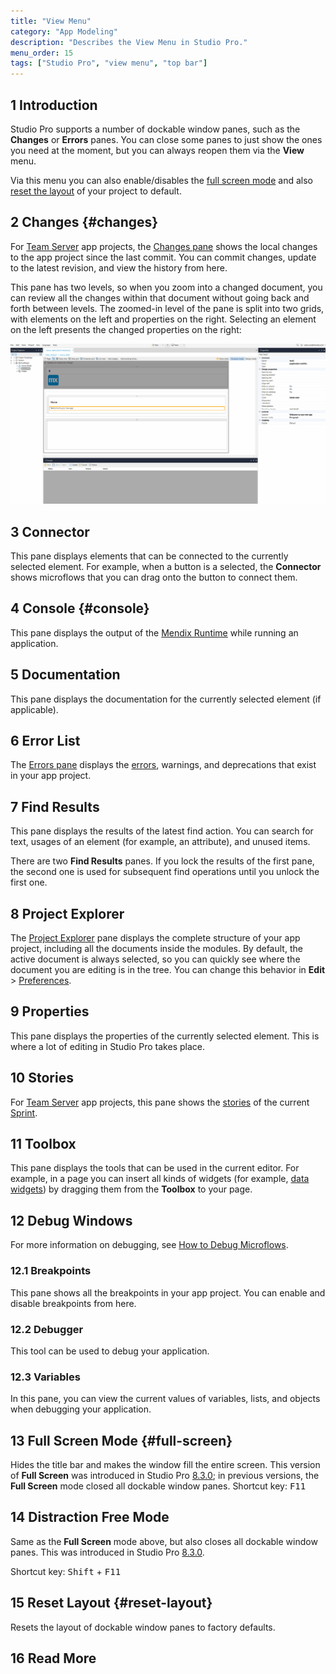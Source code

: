 ```yaml
---
title: "View Menu"
category: "App Modeling"
description: "Describes the View Menu in Studio Pro."
menu_order: 15
tags: ["Studio Pro", "view menu", "top bar"]
---
```


## 1 Introduction

Studio Pro supports a number of dockable window panes, such as the **Changes** or **Errors** panes. You can close some panes to just show the ones you need at the moment, but you can always reopen them via the **View** menu. 

Via this menu you can also enable/disables the [full screen mode](#full-screen) and also [reset the layout](#reset-layout) of your project to default.  

## 2 Changes {#changes}

For [Team Server](/developerportal/develop/team-server) app projects, the [Changes pane](changes-pane) shows the local changes to the app project since the last commit. You can commit changes, update to the latest revision, and view the history from here. 

This pane has two levels, so when you zoom into a changed document, you can review all the changes within that document without going back and forth between levels. The zoomed-in level of the pane is split into two grids, with elements on the left and properties on the right. Selecting an element on the left presents the changed properties on the right:

![](attachments/studio-pro-overview/changes.gif)

## 3 Connector

This pane displays elements that can be connected to the currently selected element. For example, when a button is a selected, the **Connector** shows microflows that you can drag onto the button to connect them.

## 4 Console {#console}

This pane displays the output of the [Mendix Runtime](runtime) while running an application.

## 5 Documentation

This pane displays the documentation for the currently selected element (if applicable).

## 6 Error List

The [Errors pane](errors-pane) displays the [errors](consistency-errors), warnings, and deprecations that exist in your app project.

## 7 Find Results

This pane displays the results of the latest find action. You can search for text, usages of an element (for example, an attribute), and unused items.

There are two **Find Results** panes. If you lock the results of the first pane, the second one is used for subsequent find operations until you unlock the first one.

## 8 Project Explorer

The [Project Explorer](project-explorer) pane displays the complete structure of your app project, including all the documents inside the modules. By default, the active document is always selected, so you can quickly see where the document you are editing is in the tree. You can change this behavior in **Edit** > [Preferences](preferences-dialog).

## 9 Properties

This pane displays the properties of the currently selected element. This is where a lot of editing in Studio Pro takes place.

## 10 Stories

For [Team Server](/developerportal/develop/team-server) app projects, this pane shows the [stories](/developerportal/collaborate/stories) of the current [Sprint](/developerportal/develop/planning-development).

## 11 Toolbox

This pane displays the tools that can be used in the current editor. For example, in a page you can insert all kinds of widgets (for example, [data widgets](data-widgets)) by dragging them from the **Toolbox** to your page.

## 12 Debug Windows

For more information on debugging, see [How to Debug Microflows](/howto/monitoring-troubleshooting/debug-microflows).

### 12.1 Breakpoints

This pane shows all the breakpoints in your app project. You can enable and disable breakpoints from here.

### 12.2 Debugger

This tool can be used to debug your application.

### 12.3 Variables

In this pane, you can view the current values of variables, lists, and objects when debugging your application.

## 13 Full Screen Mode {#full-screen}

Hides the title bar and makes the window fill the entire screen. This version of **Full Screen** was introduced in Studio Pro [8.3.0](/releasenotes/studio-pro/8.3#830); in previous versions, the **Full Screen** mode closed all dockable window panes. 
Shortcut key: <kbd>F11</kbd>

## 14 Distraction Free Mode

Same as the **Full Screen** mode above, but also closes all dockable window panes. This was introduced in Studio Pro [8.3.0](/releasenotes/studio-pro/8.3#830).

Shortcut key: <kbd>Shift</kbd> + <kbd>F11</kbd>

## 15 Reset Layout {#reset-layout}

Resets the layout of dockable window panes to factory defaults.

## 16 Read More

